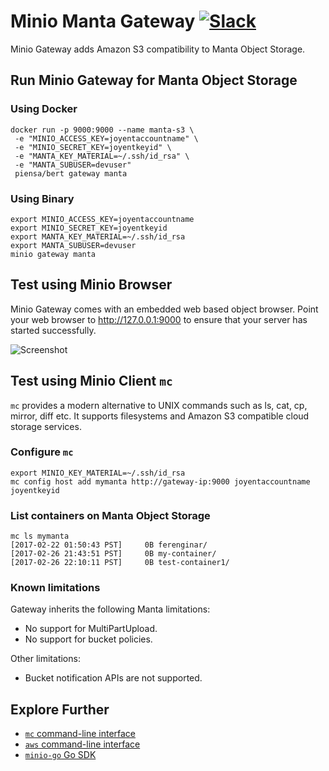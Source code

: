# Minio Manta Gateway [![Slack](https://slack.minio.io/slack?type=svg)](https://slack.minio.io)
Minio Gateway adds Amazon S3 compatibility to Manta Object Storage.

## Run Minio Gateway for Manta Object Storage
### Using Docker
```
docker run -p 9000:9000 --name manta-s3 \
 -e "MINIO_ACCESS_KEY=joyentaccountname" \
 -e "MINIO_SECRET_KEY=joyentkeyid" \
 -e "MANTA_KEY_MATERIAL=~/.ssh/id_rsa" \
 -e "MANTA_SUBUSER=devuser"
 piensa/bert gateway manta
```

### Using Binary
```
export MINIO_ACCESS_KEY=joyentaccountname
export MINIO_SECRET_KEY=joyentkeyid
export MANTA_KEY_MATERIAL=~/.ssh/id_rsa
export MANTA_SUBUSER=devuser
minio gateway manta
```
## Test using Minio Browser
Minio Gateway comes with an embedded web based object browser. Point your web browser to http://127.0.0.1:9000 to ensure that your server has started successfully.

![Screenshot](https://github.com/piensa/bert/blob/master/docs/screenshots/minio-browser-gateway.png?raw=true)
## Test using Minio Client `mc`
`mc` provides a modern alternative to UNIX commands such as ls, cat, cp, mirror, diff etc. It supports filesystems and Amazon S3 compatible cloud storage services.

### Configure `mc`
```
export MINIO_KEY_MATERIAL=~/.ssh/id_rsa
mc config host add mymanta http://gateway-ip:9000 joyentaccountname joyentkeyid
```

### List containers on Manta Object Storage
```
mc ls mymanta
[2017-02-22 01:50:43 PST]     0B ferenginar/
[2017-02-26 21:43:51 PST]     0B my-container/
[2017-02-26 22:10:11 PST]     0B test-container1/
```

### Known limitations
Gateway inherits the following Manta limitations:

- No support for MultiPartUpload.
- No support for bucket policies.

Other limitations:

- Bucket notification APIs are not supported.

## Explore Further
- [`mc` command-line interface](https://docs.minio.io/docs/minio-client-quickstart-guide)
- [`aws` command-line interface](https://docs.minio.io/docs/aws-cli-with-minio)
- [`minio-go` Go SDK](https://docs.minio.io/docs/golang-client-quickstart-guide)
